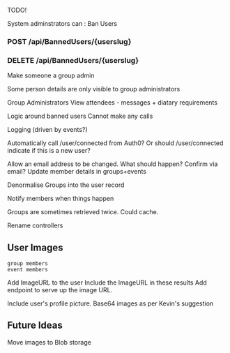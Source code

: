 
TODO!

System adminstrators can :  Ban Users
### POST /api/BannedUsers/{userslug}
### DELETE /api/BannedUsers/{userslug}

Make someone a group admin

Some person details are only visible to group administrators

Group Administrators
View attendees - messages + diatary  requirements

Logic around banned users
    Cannot make any calls

Logging (driven by events?)

Automatically call /user/connected from Auth0?   Or should /user/connected indicate if this is a new user?



Allow an email address to be changed.  What should happen?  Confirm via email?  Update member details in groups+events



Denormalise Groups into the user record

Notify members when things happen

Groups are sometimes retrieved twice.  Could cache.   

Rename controllers


## User Images
    group members
    event members

Add ImageURL to the user
Include the ImageURL in these results
Add endpoint to serve up the image URL.


Include user's profile picture.
Base64 images  as per Kevin's suggestion


## Future Ideas

Move images to Blob storage